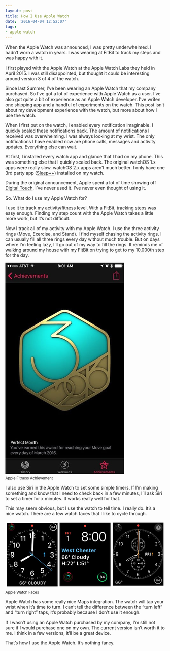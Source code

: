 ```yaml
---
layout: post
title: How I Use Apple Watch
date: '2016-04-04 12:52:07'
tags:
- apple-watch
---
```


When the Apple Watch was announced, I was pretty underwhelmed. I hadn’t worn a watch in years. I was wearing at FitBit to track my steps and was happy with it.

I first played with the Apple Watch at the Apple Watch Labs they held in April 2015. I was still disappointed, but thought it could be interesting around version 3 of 4 of the watch.

Since last Summer, I’ve been wearing an Apple Watch that my company purchased. So I’ve got a lot of experience with Apple Watch as a user. I’ve also got quite a bit of experience as an Apple Watch developer. I’ve writen one shipping app and a handful of experiments on the watch. This post isn’t about my development experience with the watch, but more about how I use the watch.

When I first put on the watch, I enabled every notification imaginable. I quickly scaled these notifications back. The amount of notifications I received was overwhelming. I was always looking at my wrist. The only notifications I have enabled now are phone calls, messages and activity updates. Everything else can wait.

At first, I installed every watch app and glance that I had on my phone. This was something else that I quickly scaled back. The original watchOS 1.x apps were really slow. watchOS 2.x apps aren’t much better. I only have one 3rd party app ([Sleep++](https://itunes.apple.com/us/app/sleep++/id1038440371?mt=8)) installed on my watch.

During the original announcement, Apple spent a lot of time showing off [Digital Touch](https://support.apple.com/en-us/HT204833). I’ve never used it. I’ve never even thought of using it.

So. What do I use my Apple Watch for?

I use it to track my activity/fitness level. With a FitBit, tracking steps was easy enough. Finding my step count with the Apple Watch takes a little more work, but it’s not difficult.

Now I track all of my activity with my Apple Watch. I use the three activity rings (Move, Exercise, and Stand). I find myself chasing the activity rings. I can usually fill all three rings every day without much trouble. But on days where I’m feeling lazy, I’ll go out of my way to fill the rings. It reminds me of walking around my house with my FitBit on trying to get to my 10,000th step for the day.

<div class="py-3">
	<div class="card shadow-sm">
		<img class="img-fluid" src="/public/images/2016/how-i-use-apple-watch/achievement.jpg">
		<div class="card-body mx-auto">
			<small>Apple Fitness Achievement</small>
		</div>
	</div>
</div>

I also use Siri in the Apple Watch to set some simple timers. If I’m making something and know that I need to check back in a few minutes, I’ll ask Siri to set a timer for x minutes. It works really well for that.

This may seem obvious, but I use the watch to tell time. I really do. It’s a nice watch. There are a few watch faces that I like to cycle through.

<div class="py-3">
	<div class="card shadow-sm">
		<img class="img-fluid" src="/public/images/2016/how-i-use-apple-watch/faces.png">
		<div class="card-body mx-auto">
			<small>Apple Watch Faces</small>
		</div>
	</div>
</div>

Apple Watch has some really nice Maps integration. The watch will tap your wrist when it’s time to turn. I can’t tell the difference between the “turn left” and “turn right” taps, it’s probably because I don’t use it enough.

If I wasn’t using an Apple Watch purchased by my company, I’m still not sure if I would purchase one on my own. The current version isn’t worth it to me. I think in a few versions, it’ll be a great device.

That’s how I use the Apple Watch. It’s nothing fancy.

